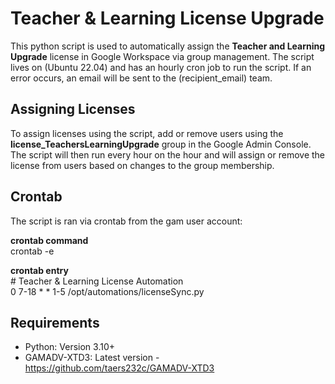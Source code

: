 # Teacher & Learning License Upgrade

This python script is used to automatically assign the **Teacher and Learning Upgrade** license in Google Workspace via group management. The script lives on (Ubuntu 22.04) and has an hourly cron job to run the script. If an error occurs, an email will be sent to the
(recipient_email) team.

## Assigning Licenses
To assign licenses using the script, add or remove users using the **license_TeachersLearningUpgrade** group in the Google Admin Console. The script will then run every hour on the hour and will assign or remove the license from users based on changes to the group membership.

## Crontab
The script is ran via crontab from the gam user account:

**crontab command** \
crontab -e

**crontab entry** \
\# Teacher & Learning License Automation \
0 7-18 * * 1-5 /opt/automations/licenseSync.py

## Requirements
- Python: Version 3.10+
- GAMADV-XTD3: Latest version - https://github.com/taers232c/GAMADV-XTD3
